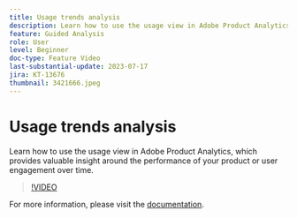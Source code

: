 ```yaml
---
title: Usage trends analysis
description: Learn how to use the usage view in Adobe Product Analytics, which provides valuable insight around the performance of your product or user engagement over time.
feature: Guided Analysis
role: User
level: Beginner
doc-type: Feature Video
last-substantial-update: 2023-07-17
jira: KT-13676
thumbnail: 3421666.jpeg
---
```


# Usage trends analysis

Learn how to use the usage view in Adobe Product Analytics, which provides valuable insight around the performance of your product or user engagement over time.

>[!VIDEO](https://video.tv.adobe.com/v/3421666/?learn=on)

For more information, please visit the [documentation](https://experienceleague.adobe.com/docs/analytics-platform/using/guided-analysis/trends/usage.html).
